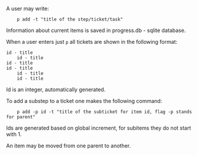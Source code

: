 A user may write:

```
    p add -t "title of the step/ticket/task"
```

Information about current items is saved in progress.db - sqlite database.

When a user enters just `p` all tickets are shown in the following format:

    id - title
        id - title 
    id - title 
    id - title 
        id - title 
        id - title 

Id is an integer, automatically generated.

To add a substep to a ticket one makes the following command:

```
    p add -p id -t "title of the subticket for item id, flag -p stands for parent"
```

Ids are generated based on global increment, for subitems they do not start with 1.

An item may be moved from one parent to another.
